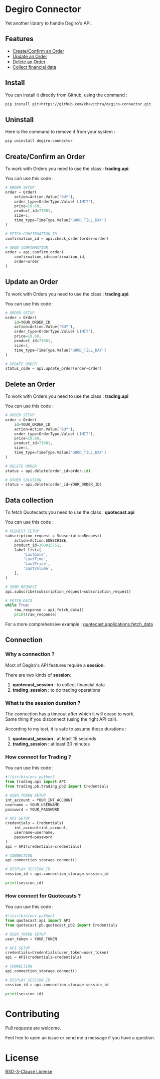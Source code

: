 # Degiro Connector

Yet another library to handle Degiro's API.

## Features

* [Create/Confirm an Order](#createconfirm-an-order)
* [Update an Order](#update-an-order)
* [Delete an Order](#delete-an-order)
* [Collect financial data](#data-collection)

## Install
You can install it directly from Github, using the command :

```bash
pip install git+https://github.com/chavithra/degiro-connector.git
```

## Uninstall
Here is the command to remove it from your system :
```bash
pip uninstall degiro-connector
```
## Create/Confirm an Order
To work with Orders you need to use the class : **trading.api**.

You can use this code :

```python
# ORDER SETUP
order = Order(
    action=Action.Value('BUY'),
    order_type=OrderType.Value('LIMIT'),
    price=10.60,
    product_id=71981,
    size=1,
    time_type=TimeType.Value('GOOD_TILL_DAY')
)

# FETCH CONFIRMATION_ID
confirmation_id = api.check_order(order=order)

# SEND CONFIRMATION
order = api.confirm_order(
    confirmation_id=confirmation_id,
    order=order
)
```

## Update an Order
To work with Orders you need to use the class : **trading.api**.

You can use this code :

```python
# ORDER SETUP
order = Order(
    id=YOUR_ORDER_ID
    action=Action.Value('BUY'),
    order_type=OrderType.Value('LIMIT'),
    price=10.60,
    product_id=71981,
    size=1,
    time_type=TimeType.Value('GOOD_TILL_DAY')
)

# UPDATE ORDER
status_code = api.update_order(order=order)
```

## Delete an Order
To work with Orders you need to use the class : **trading.api**

You can use this code :

```python
# ORDER SETUP
order = Order(
    id=YOUR_ORDER_ID
    action=Action.Value('BUY'),
    order_type=OrderType.Value('LIMIT'),
    price=10.60,
    product_id=71981,
    size=1,
    time_type=TimeType.Value('GOOD_TILL_DAY')
)

# DELETE ORDER
status = api.delete(order_id=order.id)

# OTHER SOLUTION
status = api.delete(order_id=YOUR_ORDER_ID)
```

## Data collection
To fetch Quotecasts you need to use the class : **quotecast.api**

You can use this code :

```python
# REQUEST SETUP
subscription_request = SubscriptionRequest(
    action=Action.SUBSCRIBE,
    product_id=360015751,
    label_list=[
        'LastDate',
        'LastTime',
        'LastPrice',
        'LastVolume',
    ],
)

# SEND REQUEST
api.subscribe(subscription_request=subscription_request)

# FETCH DATA
while True:
    raw_response = api.fetch_data()
    print(raw_response)
```

For a more comprehensive example : [quotecast.applications.fetch_data](quotecast/applications/commands/fetch_data.py)


## Connection

### Why a connection ?

Most of Degiro's API features require a **session**.

There are two kinds of **session**:
 1. **quotecast_session** : to collect financial data
 2. **trading_session** : to do trading operations

### What is the **session** duration ?
The connection has a timeout after which it will cease to work.  
Same thing if you disconnect (using the right API call).

According to my test, it is safe to assume these durations :
 1. **quotecast_session** : at least 15 seconds
 2. **trading_session** : at least 30 minutes

### How connect for Trading ?
You can use this code :
```python
#!/usr/bin/env python3
from trading.api import API
from trading.pb.trading_pb2 import Credentials

# USER_TOKEN SETUP
int_account = YOUR_INT_ACCOUNT
username = YOUR_USERNAME
password = YOUR_PASSWORD

# API SETUP
credentials = Credentials(
    int_account=int_account,
    username=username,
    password=password
)
api = API(credentials=credentials)

# CONNECTION
api.connection_storage.connect()

# DISPLAY SESSION_ID
session_id = api.connection_storage.session_id

print(session_id)
```

### How connect for Quotecasts ?
You can use this code :
```python
#!/usr/bin/env python3
from quotecast.api import API
from quotecast.pb.quotecast_pb2 import Credentials

# USER_TOKEN SETUP
user_token = YOUR_TOKEN

# API SETUP
credentials=Credentials(user_token=user_token)
api = API(credentials=credentials)

# CONNECTION
api.connection_storage.connect()

# DISPLAY SESSION_ID
session_id = api.connection_storage.session_id

print(session_id)
```

# Contributing
Pull requests are welcome.

Feel free to open an issue or send me a message if you have a question.

# License
[BSD-3-Clause License](https://raw.githubusercontent.com/Chavithra/degiro_connector/master/LICENSE)